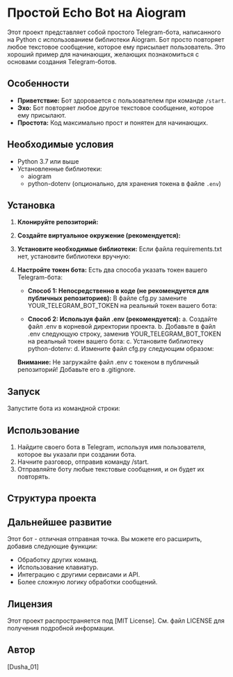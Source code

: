 # Простой Echo Bot на Aiogram

Этот проект представляет собой простого Telegram-бота, написанного на Python с использованием библиотеки Aiogram.  Бот просто повторяет любое текстовое сообщение, которое ему присылает пользователь. Это хороший пример для начинающих, желающих познакомиться с основами создания Telegram-ботов.

## Особенности

* **Приветствие:** Бот здоровается с пользователем при команде `/start`.
* **Эхо:**  Бот повторяет любое другое текстовое сообщение, которое ему присылают.
* **Простота:**  Код максимально прост и понятен для начинающих.

## Необходимые условия

* Python 3.7 или выше
* Установленные библиотеки:
    * aiogram
    * python-dotenv (опционально, для хранения токена в файле `.env`)

## Установка

1. **Клонируйте репозиторий:**
2. **Создайте виртуальное окружение (рекомендуется):**
3. **Установите необходимые библиотеки:**
Если файла requirements.txt нет, установите библиотеки вручную:

4. **Настройте токен бота:**
   Есть два способа указать токен вашего Telegram-бота:
   * **Способ 1: Непосредственно в коде (не рекомендуется для публичных репозиториев):**
      В файле cfg.py замените YOUR_TELEGRAM_BOT_TOKEN на реальный токен вашего бота:

   * **Способ 2: Используя файл .env (рекомендуется):**
      a. Создайте файл .env в корневой директории проекта.
      b. Добавьте в файл .env следующую строку, заменив YOUR_TELEGRAM_BOT_TOKEN на реальный токен вашего бота:
      c. Установите библиотеку python-dotenv:
      d. Измените файл cfg.py следующим образом:

   **Внимание:** Не загружайте файл .env с токеном в публичный репозиторий! Добавьте его в .gitignore.

## Запуск
Запустите бота из командной строки:

## Использование

1. Найдите своего бота в Telegram, используя имя пользователя, которое вы указали при создании бота.
2. Начните разговор, отправив команду /start.
3. Отправляйте боту любые текстовые сообщения, и он будет их повторять.

## Структура проекта


## Дальнейшее развитие
Этот бот - отличная отправная точка. Вы можете его расширить, добавив следующие функции:
* Обработку других команд.
* Использование клавиатур.
* Интеграцию с другими сервисами и API.
* Более сложную логику обработки сообщений.

## Лицензия
Этот проект распространяется под [MIT License].  См. файл LICENSE для получения подробной информации.

## Автор
[Dusha_01]


         

         

